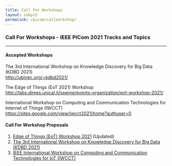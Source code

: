 ```yaml
---
title: Call For Workshops
layout: subpi2
permalink: /picom/callworkshop/
---
```

<h3>Call For Workshops - IEEE PICom 2021 Tracks and Topics</h3>

<hr/>
<h4>Accepted Workshops</h4>
The 3rd International Workshop on Knowledge Discovery for Big Data (KDBD 2021)
<br><a href="http://ubinec.org/~kdbd2021/" target=_new>http://ubinec.org/~kdbd2021/</a><br/>


The Edge of Things (EoT 2021) Workshop
<br><a href="http://labs.dimes.unical.it/speme/events-organization/eot-workshop-2021/" target=_new>
http://labs.dimes.unical.it/speme/events-organization/eot-workshop-2021/
</a><br/>

International Workshop on Computing and Communication Technologies for Internet of Things (IWCCT)
<br><a href="https://sites.google.com/view/iwcct2021/home?authuser=0"  target=_new>https://sites.google.com/view/iwcct2021/home?authuser=0</a><br/>

<h4>Call For Workshop Proposals</h4>
<ol><li><a href="/2021/assets/files/CFP_EoT_2021_PICom21_workshop.pdf" target=_new>Edge of Things (EoT) Workshop 2021</a> (Updated)<br/></li>
  <li><a href="/2021/assets/files/KDBD_CFP-20210222.pdf" target=_new>The 3rd International Workshop on Knowledge Discovery for Big Data
(KDBD 2021)</a><br/></li>
  <li><a href="/2021/assets/files/iwcct picom2021.pdf" target=_new>IEEE International Workshop on Computing and Communication Technologies for IoT (IWCCT)</a>
  </li>
  </ol>
